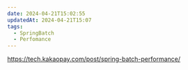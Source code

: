 ```yaml
---
date: 2024-04-21T15:02:55
updatedAt: 2024-04-21T15:07
tags:
  - SpringBatch
  - Perfomance
---
```

https://tech.kakaopay.com/post/spring-batch-performance/